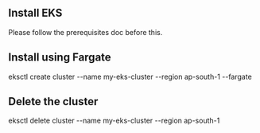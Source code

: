 Install EKS
------------
Please follow the prerequisites doc before this.

Install using Fargate
---------------------
eksctl create cluster --name my-eks-cluster --region ap-south-1 --fargate

Delete the cluster
-------------------
eksctl delete cluster --name my-eks-cluster --region ap-south-1
